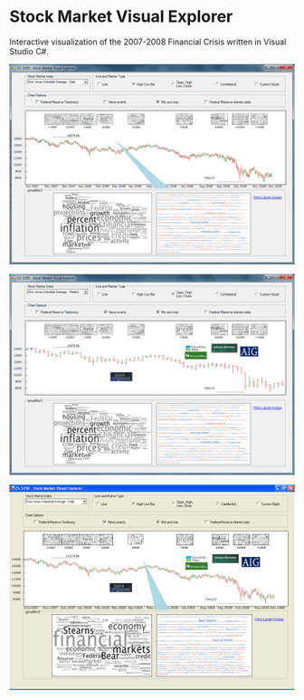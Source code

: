 # Stock Market Visual Explorer
Interactive visualization of the 2007-2008 Financial Crisis written in Visual Studio C#.  

![screenshot 1](images/stock_mkt_visual_explorer_1.png)  

![screenshot 2](images/stock_mkt_visual_explorer_2.png)  

![screenshot 3](images/stock_mkt_visual_explorer_3.png)  
